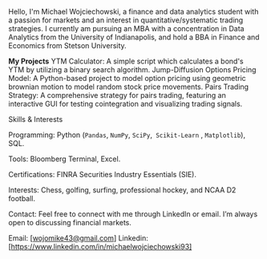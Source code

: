 Hello, I'm Michael Wojciechowski, a finance and data analytics student with a passion for markets and an interest in quantitative/systematic trading strategies. 
I currently am pursuing an MBA with a concentration in Data Analytics from the University of Indianapolis, and hold a BBA in Finance and Economics from Stetson University. 


**My Projects**
YTM Calculator: A simple script which calculates a bond's YTM by utilizing a binary search algorithm.
Jump-Diffusion Options Pricing Model: A Python-based project to model option pricing using geometric brownian motion to model random stock price movements. 
Pairs Trading Strategy: A comprehensive strategy for pairs trading, featuring an interactive GUI for testing cointegration and visualizing trading signals.


Skills & Interests

Programming: Python (`Pandas`, `NumPy`, `SciPy`,` Scikit-Learn` , `Matplotlib`), SQL.

Tools: Bloomberg Terminal, Excel.

Certifications: FINRA Securities Industry Essentials (SIE).

Interests: Chess, golfing, surfing, professional hockey, and NCAA D2 football.

Contact:
Feel free to connect with me through LinkedIn or email. I’m always open to discussing financial markets.

Email: [wojomike43@gmail.com]
Linkedin: [https://www.linkedin.com/in/michaelwojciechowski93]

